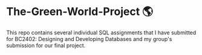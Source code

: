 # The-Green-World-Project 🌎
This repo contains several individual SQL assignments that I have submitted for BC2402: Designing and Developing Databases and my group's submission for our final project.
